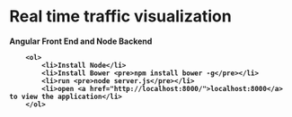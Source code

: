 Real time traffic visualization
====================================================
<p><b>Angular Front End and Node Backend<b></p>

        <ol>
            <li>Install Node</li>
            <li>Install Bower <pre>npm install bower -g</pre></li>
            <li>run <pre>node server.js</pre></li>
            <li>open <a href="http://localhost:8000/">localhost:8000</a> to view the application</li>
        </ol>
